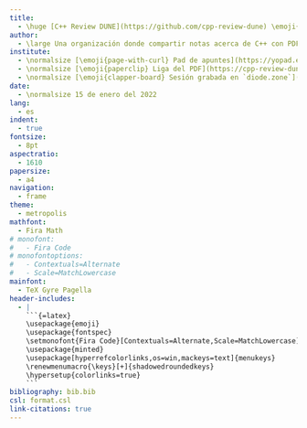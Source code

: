 ```yaml
---
title:
  - \huge [C++ Review DUNE](https://github.com/cpp-review-dune) \emoji{laptop}
author:
  - \large Una organización donde compartir notas acerca de C++ con PDFs escritos en \LaTeX.
institute:
  - \normalsize [\emoji{page-with-curl} Pad de apuntes](https://yopad.eu/p/2022-01-15-dune-365days)
  - \normalsize [\emoji{paperclip} Liga del PDF](https://cpp-review-dune.github.io/meetings-2022/2022-01-15.pdf)
  - \normalsize [\emoji{clapper-board} Sesión grabada en `diode.zone`](https://cpp-review-dune.github.io/videos/zoom/2022)
date:
  - \normalsize 15 de enero del 2022
lang:
  - es
indent:
  - true
fontsize:
  - 8pt
aspectratio:
  - 1610
papersize:
  - a4
navigation:
  - frame
theme:
  - metropolis
mathfont:
  - Fira Math
# monofont:
#   - Fira Code
# monofontoptions:
#   - Contextuals=Alternate
#   - Scale=MatchLowercase
mainfont:
  - TeX Gyre Pagella
header-includes:
  - |
    ```{=latex}
    \usepackage{emoji}
    \usepackage{fontspec}
    \setmonofont{Fira Code}[Contextuals=Alternate,Scale=MatchLowercase]
    \usepackage{minted}
    \usepackage[hyperrefcolorlinks,os=win,mackeys=text]{menukeys}
    \renewmenumacro{\keys}[+]{shadowedroundedkeys}
    \hypersetup{colorlinks=true}
    ```
bibliography: bib.bib
csl: format.csl
link-citations: true
---
```


